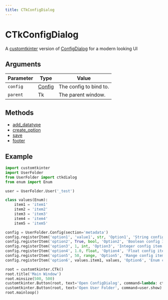 ```yaml
---
title: CTkConfigDialog
---
```


# CTkConfigDialog

A [customtkinter](https://github.com/TomSchimansky/CustomTkinter) version of [ConfigDialog](/userfolder/ConfigDialog) for a modern looking UI

## Arguments

| Parameter | Type                         | Value                  |
| --------- | ---------------------------- | ---------------------- |
| `config`  | [Config](/userfolder/Config) | The config to bind to. |
| `parent`  | Tk                           | The parent window.     |

## Methods

- [add_datatype](#add_datatype)
- [create_option](#create_option)
- [save](#save)
- [footer](#footer)

## Example

```py
import customtkinter
import UserFolder
from UserFolder import ctkdialog
from enum import Enum

user = UserFolder.User('_test')

class values(Enum):
    item1 = 'item1'
    item2 = 'item2'
    item3 = 'item3'
    item4 = 'item4'
    item5 = 'item5'

config = UserFolder.Config(section='metadata')
config.registerItem('option1', 'value1', str, 'Option1', 'String config item')
config.registerItem('option2', True, bool, 'Option2', 'Boolean config item')
config.registerItem('option3', 1, int, 'Option3', 'Integer config item', from_=0, to=10)
config.registerItem('option4', 1.0, float, 'Option4', 'Float config item', from_=0.0, to=1.0)
config.registerItem('option5', 50, range, 'Option5', 'Range config item')
config.registerItem('option6', values.item1, values, 'Option6', 'Enum config item')

root = customtkinter.CTk()
root.title('Main Window')
root.minsize(500, 500)
customtkinter.Button(root, text='Open ConfigDialog', command=lambda: ctkdialog.CTkConfigDialog(parent=root)).pack()
customtkinter.Button(root, text='Open User Folder', command=user.show).pack()
root.mainloop()
```
